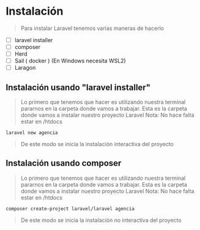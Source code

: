 # Instalación

> Para instalar Laravel tenemos varias maneras de hacerlo

- [ ] laravel installer  
- [ ] composer  
- [ ] Herd  
- [ ] Sail ( docker ) (En Windows necesita WSL2)
- [ ] Laragon

## Instalación usando "laravel installer"

> Lo primero que tenemos que hacer es utilizando nuestra terminal pararnos en la carpeta donde vamos a trabajar. Esta es la carpeta donde vamos a instalar nuestro proyecto Laravel
> Nota: No hace falta estar en /htdocs

    laravel new agencia  

> De este modo se inicia la instalación interactiva del proyecto


## Instalación usando composer

> Lo primero que tenemos que hacer es utilizando nuestra terminal pararnos en la carpeta donde vamos a trabajar. Esta es la carpeta donde vamos a instalar nuestro proyecto Laravel
> Nota: No hace falta estar en /htdocs

    composer create-project laravel/laravel agencia

> De este modo se inicia la instalación no interactiva del proyecto

